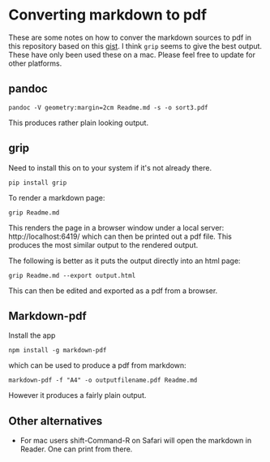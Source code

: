 # Converting markdown to pdf

These are some notes on how to conver the markdown sources to pdf in this
repository based on this 
[gist](https://gist.github.com/justincbagley/ec0a6334cc86e854715e459349ab1446).
I think `grip` seems to give the best output. These have only been used these on a mac. Please feel free to update for other platforms.

## pandoc

```
pandoc -V geometry:margin=2cm Readme.md -s -o sort3.pdf
```

This produces rather plain looking output.

## grip

Need to install this on to your system if it's not already there.

```
pip install grip
```

To render a markdown page:

```
grip Readme.md
```

This renders the page in a browser window under a local server:
http://localhost:6419/ which can then be printed out a pdf file.
This produces the most similar output to the rendered output.

The following is better as it puts the output directly into an html
page:


```
grip Readme.md --export output.html

```

This can then be edited and exported as a pdf from a browser.

## Markdown-pdf

Install the app

```
npm install -g markdown-pdf
```

which can be used to produce a pdf from markdown:

```
markdown-pdf -f "A4" -o outputfilename.pdf Readme.md
```

However it produces a fairly plain output.

## Other alternatives

* For mac users shift-Command-R on Safari will open the markdown in Reader. One can print from there.
